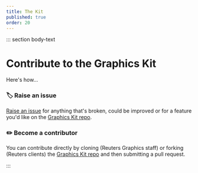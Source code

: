 ```yaml
---
title: The Kit
published: true
order: 20
---
```


::: section body-text

# Contribute to the Graphics Kit

Here's how...

### 🏷️ Raise an issue

[Raise an issue](https://github.com/reuters-graphics/bluprint_graphics-kit/issues) for anything that's broken, could be improved or for a feature you'd like on the [Graphics Kit repo](https://github.com/reuters-graphics/bluprint_graphics-kit/).

### ✏️ Become a contributor

You can contribute directly by cloning (Reuters Graphics staff) or forking (Reuters clients) the [Graphics Kit repo](https://github.com/reuters-graphics/bluprint_graphics-kit/) and then submitting a pull request.

:::
